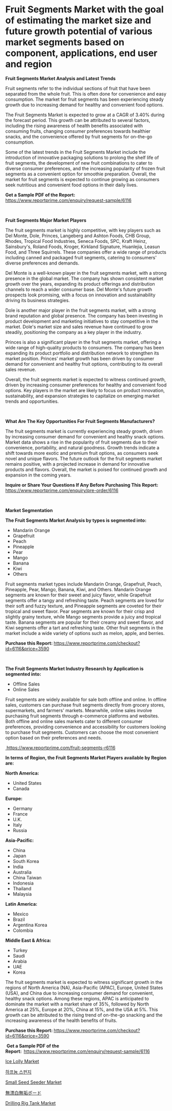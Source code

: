 <p><h1>Fruit Segments Market with the goal of estimating the market size and future growth potential of various market segments based on component, applications, end user and region</h1></p><p><strong>Fruit Segments Market Analysis and Latest Trends</strong></p>
<p><p>Fruit segments refer to the individual sections of fruit that have been separated from the whole fruit. This is often done for convenience and easy consumption. The market for fruit segments has been experiencing steady growth due to increasing demand for healthy and convenient food options. </p><p>The Fruit Segments Market is expected to grow at a CAGR of 3.40% during the forecast period. This growth can be attributed to several factors, including the rising awareness of health benefits associated with consuming fruits, changing consumer preferences towards healthier snacks, and the convenience offered by fruit segments for on-the-go consumption. </p><p>Some of the latest trends in the Fruit Segments Market include the introduction of innovative packaging solutions to prolong the shelf life of fruit segments, the development of new fruit combinations to cater to diverse consumer preferences, and the increasing popularity of frozen fruit segments as a convenient option for smoothie preparation. Overall, the market for fruit segments is expected to continue growing as consumers seek nutritious and convenient food options in their daily lives.</p></p>
<p><strong>Get a Sample PDF of the Report:&nbsp;</strong> <a href="https://www.reportprime.com/enquiry/request-sample/6116">https://www.reportprime.com/enquiry/request-sample/6116</a></p>
<p>&nbsp;</p>
<p><strong>Fruit Segments Major Market Players</strong></p>
<p><p>The fruit segments market is highly competitive, with key players such as Del Monte, Dole, Princes, Langeberg and Ashton Foods, CHB Group, Rhodes, Tropical Food Industries, Seneca Foods, SPC, Kraft Heinz, Sainsbury's, Roland Foods, Kroger, Kirkland Signature, Huanlejia, Leasun Food, and Three Squirrels. These companies offer a wide range of products including canned and packaged fruit segments, catering to consumers' diverse preferences and demands.</p><p>Del Monte is a well-known player in the fruit segments market, with a strong presence in the global market. The company has shown consistent market growth over the years, expanding its product offerings and distribution channels to reach a wider consumer base. Del Monte's future growth prospects look promising, with a focus on innovation and sustainability driving its business strategies.</p><p>Dole is another major player in the fruit segments market, with a strong brand reputation and global presence. The company has been investing in product development and marketing initiatives to stay competitive in the market. Dole's market size and sales revenue have continued to grow steadily, positioning the company as a key player in the industry.</p><p>Princes is also a significant player in the fruit segments market, offering a wide range of high-quality products to consumers. The company has been expanding its product portfolio and distribution network to strengthen its market position. Princes' market growth has been driven by consumer demand for convenient and healthy fruit options, contributing to its overall sales revenue.</p><p>Overall, the fruit segments market is expected to witness continued growth, driven by increasing consumer preferences for healthy and convenient food options. Key players in the market are likely to focus on product innovation, sustainability, and expansion strategies to capitalize on emerging market trends and opportunities.</p></p>
<p>&nbsp;</p>
<p><strong>What Are The Key Opportunities For Fruit Segments Manufacturers?</strong></p>
<p><p>The fruit segments market is currently experiencing steady growth, driven by increasing consumer demand for convenient and healthy snack options. Market data shows a rise in the popularity of fruit segments due to their convenience, portability, and natural goodness. Growth trends indicate a shift towards more exotic and premium fruit options, as consumers seek novel and unique flavors. The future outlook for the fruit segments market remains positive, with a projected increase in demand for innovative products and flavors. Overall, the market is poised for continued growth and expansion in the coming years.</p></p>
<p><strong>Inquire or Share Your Questions If Any Before Purchasing This Report:</strong> <a href="https://www.reportprime.com/enquiry/pre-order/6116">https://www.reportprime.com/enquiry/pre-order/6116</a></p>
<p>&nbsp;</p>
<p><strong>Market Segmentation</strong></p>
<p><strong>The Fruit Segments Market Analysis by types is segmented into:</strong></p>
<p><ul><li>Mandarin Orange</li><li>Grapefruit</li><li>Peach</li><li>Pineapple</li><li>Pear</li><li>Mango</li><li>Banana</li><li>Kiwi</li><li>Others</li></ul></p>
<p><p>Fruit segments market types include Mandarin Orange, Grapefruit, Peach, Pineapple, Pear, Mango, Banana, Kiwi, and Others. Mandarin Orange segments are known for their sweet and juicy flavor, while Grapefruit segments offer a tangy and refreshing taste. Peach segments are loved for their soft and fuzzy texture, and Pineapple segments are coveted for their tropical and sweet flavor. Pear segments are known for their crisp and slightly grainy texture, while Mango segments provide a juicy and tropical taste. Banana segments are popular for their creamy and sweet flavor, and Kiwi segments offer a tart and refreshing taste. Other fruit segments in the market include a wide variety of options such as melon, apple, and berries.</p></p>
<p><strong>Purchase this Report:&nbsp;</strong><a href="https://www.reportprime.com/checkout?id=6116&price=3590">https://www.reportprime.com/checkout?id=6116&price=3590</a></p>
<p>&nbsp;</p>
<p><strong>The Fruit Segments Market Industry Research by Application is segmented into:</strong></p>
<p><ul><li>Offline Sales</li><li>Online Sales</li></ul></p>
<p><p>Fruit segments are widely available for sale both offline and online. In offline sales, customers can purchase fruit segments directly from grocery stores, supermarkets, and farmers' markets. Meanwhile, online sales involve purchasing fruit segments through e-commerce platforms and websites. Both offline and online sales markets cater to different consumer preferences, providing convenience and accessibility for customers looking to purchase fruit segments. Customers can choose the most convenient option based on their preferences and needs.</p></p>
<p><a href="https://www.reportprime.com/fruit-segments-r6116">&nbsp;https://www.reportprime.com/fruit-segments-r6116</a></p>
<p><strong>In terms of Region, the Fruit Segments Market Players available by Region are:</strong></p>
<p>
    <p> <strong> North America: </strong>
        <ul>
            <li>United States</li>
            <li>Canada</li>
        </ul>
        </p> 
    <p> <strong> Europe: </strong>
        <ul>
            <li>Germany</li>
            <li>France</li>
            <li>U.K.</li>
            <li>Italy</li>
            <li>Russia</li>
        </ul>
        </p> 
    <p> <strong> Asia-Pacific: </strong>
        <ul>
            <li>China</li>
            <li>Japan</li>
            <li>South Korea</li>
            <li>India</li>
            <li>Australia</li>
            <li>China Taiwan</li>
            <li>Indonesia</li>
            <li>Thailand</li>
            <li>Malaysia</li>
        </ul>
        </p> 
    <p> <strong> Latin America: </strong>
        <ul>
            <li>Mexico</li>
            <li>Brazil</li>
            <li>Argentina Korea</li>
            <li>Colombia</li>
        </ul>
        </p> 
    <p> <strong> Middle East & Africa: </strong>
        <ul>
            <li>Turkey</li>
            <li>Saudi</li>
            <li>Arabia</li>
            <li>UAE</li>
            <li>Korea</li>
        </ul>
    </p>
    </p>
<p><p>The fruit segments market is expected to witness significant growth in the regions of North America (NA), Asia-Pacific (APAC), Europe, United States (USA), and China due to increasing consumer demand for convenient, healthy snack options. Among these regions, APAC is anticipated to dominate the market with a market share of 35%, followed by North America at 25%, Europe at 20%, China at 15%, and the USA at 5%. This growth can be attributed to the rising trend of on-the-go snacking and the increasing awareness of the health benefits of fruits.</p></p>
<p><strong>Purchase this Report: </strong><a href="https://www.reportprime.com/checkout?id=6116&price=3590">https://www.reportprime.com/checkout?id=6116&price=3590</a></p>
<p>&nbsp;<strong>Get a Sample PDF of the Report:&nbsp;&nbsp;</strong><a href="https://www.reportprime.com/enquiry/request-sample/6116">https://www.reportprime.com/enquiry/request-sample/6116</a></p>
<p><strong></strong></p>
<p><p><a href="https://github.com/btwcqfvq34/Market-Research-Report-List-1/blob/main/ice-lolly-market.md">Ice Lolly Market</a></p><p><a href="https://medium.com/@rowedrowe/%ED%95%98%ED%94%84%EB%8A%84-%EC%8A%A4%ED%8F%B0%EC%A7%80-%EC%8B%9C%EC%9E%A5-%EA%B7%9C%EB%AA%A8-%EC%8B%9C%EC%9E%A5-%EC%84%B8%EB%B6%84%ED%99%94-%EC%8B%9C%EC%9E%A5-%EB%8F%99%ED%96%A5-%EB%B0%8F-%EC%84%B1%EC%9E%A5-%EB%B6%84%EC%84%9D-%EC%98%88%EC%B8%A1-2031%EB%85%84%EA%B9%8C%EC%A7%80-1dd5ffab0365">하프늄 스펀지</a></p><p><a href="https://medium.com/@kathleenjacksond65/an-in-depth-analysis-of-the-global-small-seed-seeder-market-scope-and-its-rapid-growing-10-6-12ba20faca61">Small Seed Seeder Market</a></p><p><a href="https://medium.com/@sebastianhodges1/%E6%9C%AA%E5%A1%97%E8%A3%85%E3%81%AE%E3%82%BD%E3%83%AA%E3%83%83%E3%83%89%E3%83%9C%E3%83%BC%E3%83%89%E5%B8%82%E5%A0%B4%E6%A6%82%E8%A6%81-2024%E5%B9%B4%E3%81%8B%E3%82%892031%E5%B9%B4%E3%81%BE%E3%81%A7%E3%81%AE%E4%B8%96%E7%95%8C%E5%B8%82%E5%A0%B4%E3%83%88%E3%83%AC%E3%83%B3%E3%83%89%E3%81%A8%E5%B0%86%E6%9D%A5%E3%81%AE%E5%B1%95%E6%9C%9B-06d0c7cc199b">無漂白無垢ボード</a></p><p><a href="https://medium.com/@jeniw10236654655/global-drilling-rig-tank-industry-research-report-competitive-landscape-market-size-regional-430a33f3f146">Drilling Rig Tank Market</a></p></p>